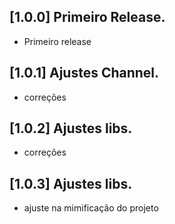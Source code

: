 ## [1.0.0] Primeiro Release.

* Primeiro release
  
## [1.0.1] Ajustes Channel.

* correções

## [1.0.2] Ajustes libs.

* correções


## [1.0.3] Ajustes libs.

* ajuste na mimificação do projeto